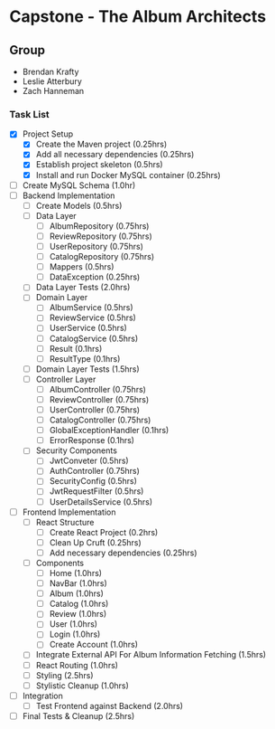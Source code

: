 # Capstone - The Album Architects

## Group
- Brendan Krafty
- Leslie Atterbury
- Zach Hanneman


### Task List

* [x] Project Setup
    * [x] Create the Maven project (0.25hrs)
    * [x] Add all necessary dependencies (0.25hrs)
    * [x] Establish project skeleton (0.5hrs)
    * [x] Install and run Docker MySQL container (0.25hrs)
* [ ] Create MySQL Schema (1.0hr)
* [ ] Backend Implementation
    * [ ] Create Models (0.5hrs)
    * [ ] Data Layer
        * [ ] AlbumRepository (0.75hrs)
        * [ ] ReviewRepository (0.75hrs)
        * [ ] UserRepository (0.75hrs)
        * [ ] CatalogRepository (0.75hrs)
        * [ ] Mappers (0.5hrs)
        * [ ] DataException (0.25hrs)
    * [ ] Data Layer Tests (2.0hrs)
    * [ ] Domain Layer
        * [ ] AlbumService (0.5hrs)
        * [ ] ReviewService (0.5hrs)
        * [ ] UserService (0.5hrs)
        * [ ] CatalogService (0.5hrs)
        * [ ] Result (0.1hrs)
        * [ ] ResultType (0.1hrs)
    * [ ] Domain Layer Tests (1.5hrs)
    * [ ] Controller Layer
        * [ ] AlbumController (0.75hrs)
        * [ ] ReviewController (0.75hrs)
        * [ ] UserController (0.75hrs)
        * [ ] CatalogController (0.75hrs)
        * [ ] GlobalExceptionHandler (0.1hrs)
        * [ ] ErrorResponse (0.1hrs)
    * [ ] Security Components
        * [ ] JwtConveter (0.5hrs)
        * [ ] AuthController (0.75hrs)
        * [ ] SecurityConfig (0.5hrs)
        * [ ] JwtRequestFilter (0.5hrs)
        * [ ] UserDetailsService (0.5hrs)
* [ ] Frontend Implementation
    * [ ] React Structure
        * [ ] Create React Project (0.2hrs)
        * [ ] Clean Up Cruft (0.25hrs)
        * [ ] Add necessary dependencies (0.25hrs)
    * [ ] Components
        * [ ] Home (1.0hrs)
        * [ ] NavBar (1.0hrs)
        * [ ] Album (1.0hrs)
        * [ ] Catalog (1.0hrs)
        * [ ] Review (1.0hrs)
        * [ ] User (1.0hrs)
        * [ ] Login (1.0hrs)
        * [ ] Create Account (1.0hrs)
    * [ ] Integrate External API For Album Information Fetching (1.5hrs)
    * [ ] React Routing (1.0hrs)
    * [ ] Styling (2.5hrs)
    * [ ] Stylistic Cleanup (1.0hrs)
* [ ] Integration
    * [ ] Test Frontend against Backend (2.0hrs)
* [ ] Final Tests & Cleanup (2.5hrs)
